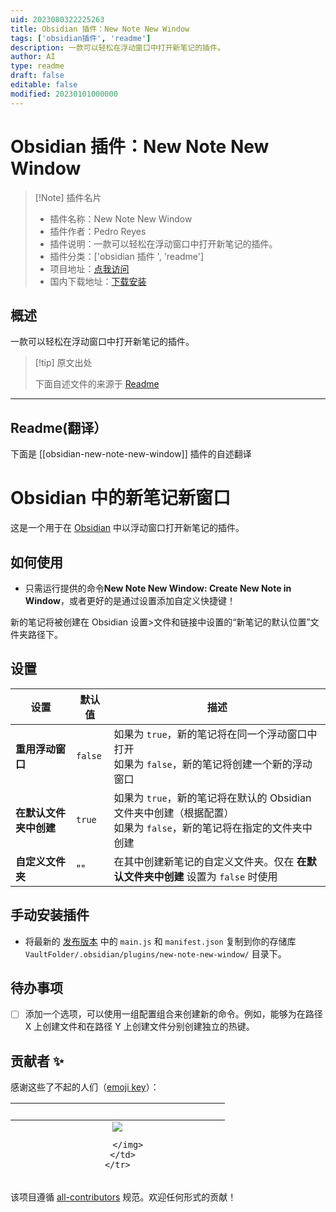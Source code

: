 ```yaml
---
uid: 2023080322225263
title: Obsidian 插件：New Note New Window
tags: ['obsidian插件', 'readme']
description: 一款可以轻松在浮动窗口中打开新笔记的插件。
author: AI
type: readme
draft: false
editable: false
modified: 20230101000000
---
```


# Obsidian 插件：New Note New Window

> [!Note] 插件名片
> - 插件名称：New Note New Window
> - 插件作者：Pedro Reyes
> - 插件说明：一款可以轻松在浮动窗口中打开新笔记的插件。
> - 插件分类：['obsidian 插件 ', 'readme']
> - 项目地址：[点我访问](https://github.com/Pr0dt0s/new-note-new-window)
> - 国内下载地址：[下载安装](https://pkmer.cn/products/plugin/pluginMarket/?obsidian-new-note-new-window)

## 概述

一款可以轻松在浮动窗口中打开新笔记的插件。

> [!tip] 原文出处
>
>下面自述文件的来源于 [Readme](https://ghproxy.net/https://raw.githubusercontent.com/Pr0dt0s/new-note-new-window/master/README.md)
>

---

## Readme(翻译）

下面是 [[obsidian-new-note-new-window]] 插件的自述翻译

# Obsidian 中的新笔记新窗口

这是一个用于在 [Obsidian](https://obsidian.md) 中以浮动窗口打开新笔记的插件。

## 如何使用

- 只需运行提供的命令**New Note New Window: Create New Note in Window**，或者更好的是通过设置添加自定义快捷键！

新的笔记将被创建在 Obsidian 设置>文件和链接中设置的“新笔记的默认位置”文件夹路径下。

## 设置

| 设置                            | 默认值  | 描述                                                                                                                                                    |
| ------------------------------ | ------- | ------------------------------------------------------------------------------------------------------------------------------------------------------- |
| **重用浮动窗口**               | `false` | 如果为 `true`，新的笔记将在同一个浮动窗口中打开<br> 如果为 `false`，新的笔记将创建一个新的浮动窗口                                                         |
| **在默认文件夹中创建**         | `true`  | 如果为 `true`，新的笔记将在默认的 Obsidian 文件夹中创建（根据配置）<br> 如果为 `false`，新的笔记将在指定的文件夹中创建                                      |
| **自定义文件夹**               | ""      | 在其中创建新笔记的自定义文件夹。仅在 **在默认文件夹中创建** 设置为 `false` 时使用                                                                           |

## 手动安装插件

- 将最新的 [发布版本](https://github.com/Pr0dt0s/new-note-new-window/releases) 中的 `main.js` 和 `manifest.json` 复制到你的存储库 `VaultFolder/.obsidian/plugins/new-note-new-window/` 目录下。

## 待办事项

- [ ] 添加一个选项，可以使用一组配置组合来创建新的命令。例如，能够为在路径 X 上创建文件和在路径 Y 上创建文件分别创建独立的热键。

## 贡献者 ✨

感谢这些了不起的人们（[emoji key](https://allcontributors.org/docs/en/emoji-key)）：

<!-- ALL-CONTRIBUTORS-LIST:START - 请勿删除或修改此部分 -->
<!-- prettier-ignore-start -->
<!-- markdownlint-disable -->
<table>
  <tbody>
    <tr>
      <td align="center" valign="top" width="14.28%"><br /></td>
      <td align="center" valign="top" width="14.28%"><br /></td>
    </tr>
  </tbody>
  <tfoot>
    <tr>
      <td align="center" size="13px" colspan="7">
        <img src="https://raw.githubusercontent.com/all-contributors/all-contributors-cli/1b8533af435da9854653492b1327a23a4dbd0a10/assets/logo-small.svg">

        </img>
      </td>
    </tr>
  </tfoot>
</table>

<!-- markdownlint-restore -->
<!-- prettier-ignore-end -->

<!-- ALL-CONTRIBUTORS-LIST:END -->

该项目遵循 [all-contributors](https://github.com/all-contributors/all-contributors) 规范。欢迎任何形式的贡献！
